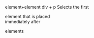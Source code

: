 element+element
    div + p
    Selects the first <p> element that is placed  
    immediately after <div> elements  
